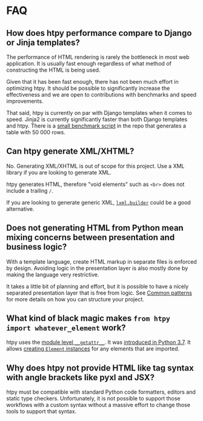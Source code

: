 
# FAQ

## How does htpy performance compare to Django or Jinja templates?

The performance of HTML rendering is rarely the bottleneck in most web application. It is usually fast enough regardless of what method of constructing the HTML is being used.

Given that it has been fast enough, there has not been much effort in optimizing htpy. It should be possible to significantly increase the effectiveness and we are open to contributions with benchmarks and speed improvements.

That said, htpy is currently on par with Django templates when it comes to speed. Jinja2 is currently significantly faster than both Django templates and htpy. There is a [small benchmark script](https://github.com/pelme/htpy/blob/855a2a6648ce955be9730fe030a97930df42930a/scripts/benchmark_big_table.py) in the repo that generates a table with 50 000 rows.

## Can htpy generate XML/XHTML?

No. Generating XML/XHTML is out of scope for this project. Use a XML library if
you are looking to generate XML.

htpy generates HTML, therefore "void elements" such as `<br>` does not include a trailing `/`.

If you are looking to generate generic XML, [`lxml.builder`](https://lxml.de/apidoc/lxml.builder.html) could be a good alternative.

## Does not generating HTML from Python mean mixing concerns between presentation and business logic?

With a template language, create HTML markup in separate files is enforced by
design. Avoiding logic in the presentation layer is also mostly done by making
the language very restrictive.

It takes a little bit of planning and effort, but it is possible to have a
nicely separated presentation layer that is free from logic. See [Common
patterns](common-patterns.md) for more details on how you can structure your
project.


## What kind of black magic makes `from htpy import whatever_element` work?

htpy uses the [module level `__getattr__`](https://docs.python.org/3/reference/datamodel.html#customizing-module-attribute-access). It was [introduced in Python 3.7](https://docs.python.org/3/whatsnew/3.7.html#pep-562-customization-of-access-to-module-attributes). It allows [creating `Element` instances](https://github.com/pelme/htpy/blob/855a2a6648ce955be9730fe030a97930df42930a/htpy/__init__.py#L146-L147) for any elements that are imported.


## Why does htpy not provide HTML like tag syntax with angle brackets like pyxl and JSX?

htpy must be compatible with standard Python code formatters, editors and static
type checkers. Unfortunately, it is not possible to support those workflows with a custom
syntax without a massive effort to change those tools to support that syntax.
